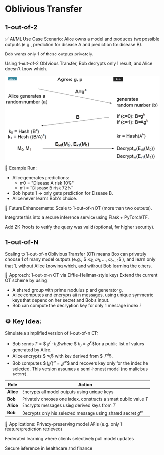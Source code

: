 # Oblivious Transfer 

## 1-out-of-2

✅ AI/ML Use Case Scenario:
Alice owns a model and produces two possible outputs (e.g., prediction for disease A and prediction for disease B).

Bob wants only 1 of these outputs privately.

Using 1-out-of-2 Oblivious Transfer, Bob decrypts only 1 result, and Alice doesn't know which.

![ot_1_of_2](ot_1_of_2.png)

🧪 Example Run:
- Alice generates predictions:
	- m0 = "Disease A risk 10%"
	- m1 = "Disease B risk 72%"
- Bob inputs 1 → only gets prediction for Disease B.
- Alice never learns Bob's choice.

🧠 Future Enhancements:
Scale to 1-out-of-n OT (more than two outputs).

Integrate this into a secure inference service using Flask + PyTorch/TF.

Add ZK Proofs to verify the query was valid (optional, for higher security).

## 1-out-of-N

Scaling to 1-out-of-n Oblivious Transfer (OT) means Bob can privately choose 1 of many model outputs (e.g., $$\ 𝑚_0 , 𝑚_1 , … , 𝑚_{𝑛 − 1}​ \$$ ), and learn only that 1, without Alice knowing which, and without Bob learning the others.

🔐 Approach: 1-out-of-n OT via Diffie-Hellman-style keys
Extend the current OT scheme by using:
- A shared group with prime modulus p and generator g.
- Alice computes and encrypts all n messages, using unique symmetric keys that depend on her secret and Bob's input.
- Bob can compute the decryption key for only 1 message index 𝑖.

## ⚙️ Key Idea: 
Simulate a simplified version of 1-out-of-n OT: 
- Bob sends 𝑇 = $$\ 𝑔^𝑟 ⋅ ℎ_𝑖 \$$ ​ where $$\ ℎ_𝑖 = 𝑔^{𝑘_𝑖} \$$ ​ for a public list of values generated by Alice. 
- Alice encrypts $$\  𝑚_𝑖 ​ \$$ with key derived from $$\ 𝑇^𝑎 \$$. 
- Bob computes $$\ ( 𝑔^𝑟 ) ^𝑎 = 𝑔 ^{𝑎𝑟} \$$  and recovers key only for the index he selected. This version assumes a semi-honest model (no malicious actors).

| Role      | Action                                                           |
| --------- | ---------------------------------------------------------------- |
| **Alice** | Encrypts all model outputs using unique keys                     |
| **Bob**   | Privately chooses one index, constructs a smart public value $T$ |
| **Alice** | Encrypts messages using derived keys from $T$                    |
| **Bob**   | Decrypts only his selected message using shared secret $g^{ar}$  |

🧪 Applications:
Privacy-preserving model APIs (e.g. only 1 feature/prediction retrieved)

Federated learning where clients selectively pull model updates

Secure inference in healthcare and finance


